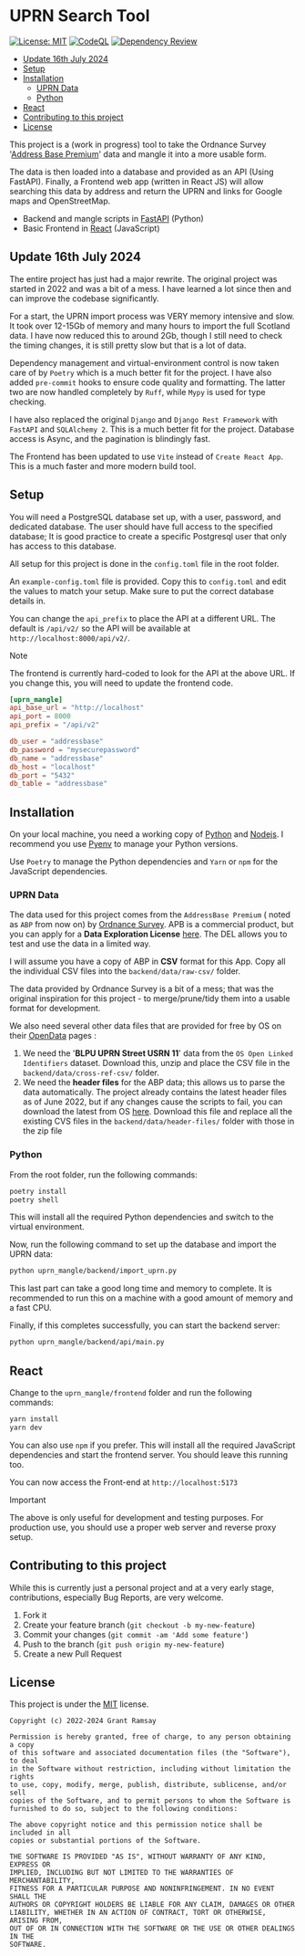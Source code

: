 # UPRN Search Tool <!-- omit in toc -->

[![License: MIT](https://img.shields.io/badge/License-MIT-yellow.svg)](https://opensource.org/licenses/MIT)
[![CodeQL](https://github.com/seapagan/uprn-mangle/actions/workflows/codeql-analysis.yml/badge.svg)](https://github.com/seapagan/uprn-mangle/actions/workflows/codeql-analysis.yml)
[![Dependency Review](https://github.com/seapagan/uprn-mangle/actions/workflows/dependency-review.yml/badge.svg)](https://github.com/seapagan/uprn-mangle/actions/workflows/dependency-review.yml)

<!-- vim-markdown-toc GFM -->

- [Update 16th July 2024](#update-16th-july-2024)
- [Setup](#setup)
- [Installation](#installation)
  - [UPRN Data](#uprn-data)
  - [Python](#python)
- [React](#react)
- [Contributing to this project](#contributing-to-this-project)
- [License](#license)

<!-- vim-markdown-toc -->

This project is a (work in progress) tool to take the Ordnance Survey '[Address
Base Premium][abp]' data and mangle it into a more usable form.

The data is then loaded into a database and provided as an API (Using FastAPI).
Finally, a Frontend web app (written in React JS) will allow searching this data
by address and return the UPRN and links for Google maps and OpenStreetMap.

- Backend and mangle scripts in [FastAPI][fastapi] (Python)
- Basic Frontend in [React][react] (JavaScript)

## Update 16th July 2024

The entire project has just had a major rewrite. The original project was
started in 2022 and was a bit of a mess. I have learned a lot since then and
can improve the codebase significantly.

For a start, the UPRN import process was VERY memory intensive and slow. It took
over 12-15Gb of memory and many hours to import the full Scotland data. I have
now reduced this to around 2Gb, though I still need to check the timing changes,
it is still pretty slow but that is a lot of data.

Dependency management and virtual-environment control is now taken care of by
`Poetry` which is a much better fit for the project. I have also added
`pre-commit` hooks to ensure code quality and formatting. The latter two are now
handled completely by `Ruff`, while `Mypy` is used for type checking.

I have also replaced the original `Django` and `Django Rest Framework` with
`FastAPI` and `SQLAlchemy 2`. This is a much better fit for the project.
Database access is Async, and the pagination is blindingly fast.

The Frontend has been updated to use `Vite` instead of `Create React App`. This
is a much faster and more modern build tool.

## Setup

You will need a PostgreSQL database set up, with a user, password, and
dedicated database. The user should have full access to the specified database;
It is good practice to create a specific Postgresql user that only has access
to this database.

All setup for this project is done in the `config.toml` file in the root folder.

An `example-config.toml` file is provided. Copy this to `config.toml` and edit
the values to match your setup. Make sure to put the correct database details
in.

You can change the `api_prefix` to place the API at a different URL. The default
is `/api/v2/` so the API will be available at `http://localhost:8000/api/v2/`.

> [!NOTE]
> The frontend is currently hard-coded to look for the API at the above URL.
> If you change this, you will need to update the frontend code.

```toml
[uprn_mangle]
api_base_url = "http://localhost"
api_port = 8000
api_prefix = "/api/v2"

db_user = "addressbase"
db_password = "mysecurepassword"
db_name = "addressbase"
db_host = "localhost"
db_port = "5432"
db_table = "addressbase"
```

## Installation

On your local machine, you need a working copy of [Python][python] and
[Nodejs][nodejs]. I recommend you use [Pyenv][pyenv] to manage your Python
versions.

Use `Poetry` to manage the Python dependencies and `Yarn` or `npm` for the
JavaScript dependencies.

### UPRN Data

The data used for this project comes from the `AddressBase Premium` ( noted as
`ABP` from now on) by [Ordnance Survey][os]. APB is a commercial product, but
you can apply for a **Data Exploration License** [here][osdel]. The DEL allows
you to test and use the data in a limited way.

I will assume you have a copy of ABP in **CSV** format for this App. Copy all
the individual CSV files into the `backend/data/raw-csv/` folder.

The data provided by Ordnance Survey is a bit of a mess; that was the original
inspiration for this project - to merge/prune/tidy them into a usable format for
development.

We also need several other data files that are provided for free by OS on their
[OpenData][opendata] pages :

  1. We need the '**BLPU UPRN Street USRN 11**' data from the `OS Open Linked
     Identifiers` dataset. Download this, unzip and place the CSV file in the
     `backend/data/cross-ref-csv/` folder.
  2. We need the **header files** for the ABP data; this allows us to parse the
     data automatically. The project already contains the latest header files as
     of June 2022, but if any changes cause the scripts to fail, you can
     download the latest from OS [here][headers]. Download this file and replace
     all the existing CVS files in the `backend/data/header-files/` folder with
     those  in the zip file

### Python

From the root folder, run the following commands:

```bash
poetry install
poetry shell
```

This will install all the required Python dependencies and switch to the virtual
environment.

Now, run the following command to set up the database and import the UPRN data:

```bash
python uprn_mangle/backend/import_uprn.py
```

This last part can take a good long time and memory to complete. It is recommended
to run this on a machine with a good amount of memory and a fast CPU.

Finally, if this completes successfully, you can start the backend server:

```bash
python uprn_mangle/backend/api/main.py
```

## React

Change to the `uprn_mangle/frontend` folder and run the following commands:

```bash
yarn install
yarn dev
```

You can also use `npm` if you prefer. This will install all the required
JavaScript dependencies and start the frontend server. You should leave this
running too.

You can now access the Front-end at `http://localhost:5173`

> [!IMPORTANT]
> The above is only useful for development and testing purposes. For production
> use, you should use a proper web server and reverse proxy setup.

## Contributing to this project

While this is currently just a personal project and at a very early stage,
contributions, especially Bug Reports, are very welcome.

1. Fork it
2. Create your feature branch (`git checkout -b my-new-feature`)
3. Commit your changes (`git commit -am 'Add some feature'`)
4. Push to the branch (`git push origin my-new-feature`)
5. Create a new Pull Request

## License

This project is under the
[MIT](https://choosealicense.com/licenses/mit/) license.

```pre
Copyright (c) 2022-2024 Grant Ramsay

Permission is hereby granted, free of charge, to any person obtaining a copy
of this software and associated documentation files (the "Software"), to deal
in the Software without restriction, including without limitation the rights
to use, copy, modify, merge, publish, distribute, sublicense, and/or sell
copies of the Software, and to permit persons to whom the Software is
furnished to do so, subject to the following conditions:

The above copyright notice and this permission notice shall be included in all
copies or substantial portions of the Software.

THE SOFTWARE IS PROVIDED "AS IS", WITHOUT WARRANTY OF ANY KIND, EXPRESS OR
IMPLIED, INCLUDING BUT NOT LIMITED TO THE WARRANTIES OF MERCHANTABILITY,
FITNESS FOR A PARTICULAR PURPOSE AND NONINFRINGEMENT. IN NO EVENT SHALL THE
AUTHORS OR COPYRIGHT HOLDERS BE LIABLE FOR ANY CLAIM, DAMAGES OR OTHER
LIABILITY, WHETHER IN AN ACTION OF CONTRACT, TORT OR OTHERWISE, ARISING FROM,
OUT OF OR IN CONNECTION WITH THE SOFTWARE OR THE USE OR OTHER DEALINGS IN THE
SOFTWARE.
```

[python]: https://www.python.org/
[nodejs]: https://nodejs.org/
[pyenv]: https://github.com/pyenv/pyenv/
[fastapi]: https://fastapi.tiangolo.com/
[react]: https://reactjs.org/

[os]: https://www.ordnancesurvey.co.uk/
[osdel]: https://www.ordnancesurvey.co.uk/business-government/licensing-agreements/data-exploration
[opendata]: https://osdatahub.os.uk/downloads/open
[headers]: https://www.ordnancesurvey.co.uk/documents/product-support/support/addressbase-premium-header-files.zip
[abp]: https://www.ordnancesurvey.co.uk/business-government/products/addressbase-premium
